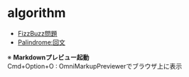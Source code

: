 # algorithm

- [FizzBuzz問題](https://github.com/nukesaku/algorithm/blob/master/fizzbuzz.py)
- [Palindrome:回文](https://github.com/nukesaku/algorithm/blob/master/palindrome.py)

※ **Markdownプレビュー起動**  
Cmd+Option+O : OmniMarkupPreviewerでブラウザ上に表示
